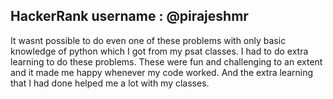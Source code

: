 ## HackerRank username : @pirajeshmr
It wasnt possible to do even one of these problems with only basic knowledge of python which I got from my psat classes. I had to do extra learning to do these problems. These were fun and challenging to an extent and it made me happy whenever my code worked. And the extra learning that I had done helped me a lot with my classes.

